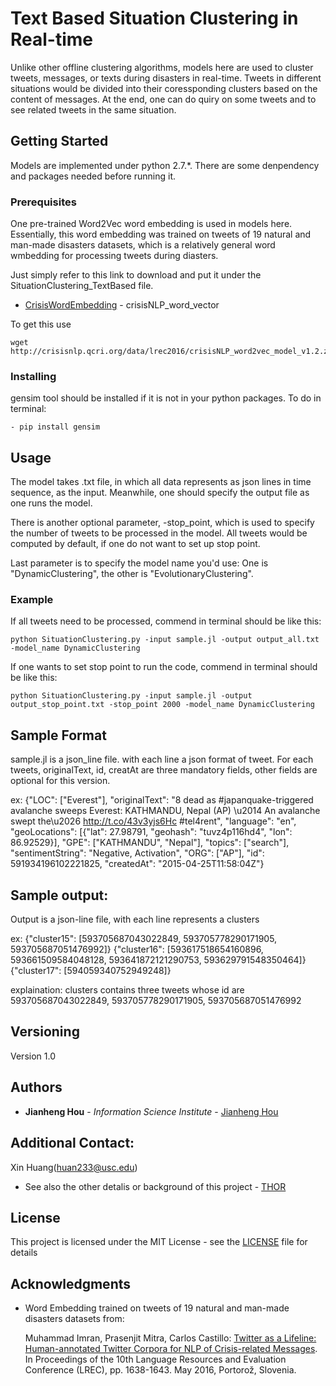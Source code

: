 # Text Based Situation Clustering in Real-time
Unlike other offline clustering algorithms, models here are used to cluster tweets, messages, or texts during disasters in real-time. Tweets in different situations would be divided into their coressponding clusters based on the content of messages. At the end, one can do quiry on some tweets and to see related tweets in the same situation.

## Getting Started

Models are implemented under python 2.7.*. There are some denpendency and packages needed before running it.

### Prerequisites

One pre-trained Word2Vec word embedding is used in models here. Essentially, this word embedding was trained on tweets of 19 natural and man-made disasters datasets, which is a relatively general word wmbedding for processing tweets during diasters.

Just simply refer to this link to download and put it under the SituationClustering_TextBased file.

*   [CrisisWordEmbedding](http://crisisnlp.qcri.org/data/lrec2016/crisisNLP_word2vec_model_v1.2.zip) - crisisNLP_word_vector

To get this use

```
wget http://crisisnlp.qcri.org/data/lrec2016/crisisNLP_word2vec_model_v1.2.zip
```
### Installing

gensim tool should be installed if it is not in your python packages. To do in terminal:

```
- pip install gensim
```

## Usage
The model takes .txt file, in which all data represents as json lines in time sequence, as the input. Meanwhile, one should specify the output file as one runs the model.

There is another optional parameter, -stop_point, which is used to specify the number of tweets to be processed in the model. All tweets would be computed by default, if one do not want to set up stop point.

Last parameter is to specify the model name you'd use: One is "DynamicClustering", the other is "EvolutionaryClustering".

### Example
If all tweets need to be processed, commend in terminal should be like this:

	python SituationClustering.py -input sample.jl -output output_all.txt -model_name DynamicClustering

If one wants to set stop point to run the code, commend in terminal should be like this:

	python SituationClustering.py -input sample.jl -output output_stop_point.txt -stop_point 2000 -model_name DynamicClustering

## Sample Format

sample.jl is a json_line file. with each line a json format of tweet.
For each tweets, originalText, id, creatAt are three mandatory fields, other fields are optional for this version.

ex:
{"LOC": ["Everest"], "originalText": "8 dead as #japanquake-triggered avalanche sweeps Everest: KATHMANDU, Nepal (AP) \u2014 An avalanche swept the\u2026 http://t.co/43v3yjs6Hc #tel4rent", "language": "en", "geoLocations": [{"lat": 27.98791, "geohash": "tuvz4p116hd4", "lon": 86.92529}], "GPE": ["KATHMANDU", "Nepal"], "topics": ["search"], "sentimentString": "Negative, Activation", "ORG": ["AP"], "id": 591934196102221825, "createdAt": "2015-04-25T11:58:04Z"}

## Sample output:

Output is a json-line file, with each line represents a clusters

ex:
{"cluster15": [593705687043022849, 593705778290171905, 593705687051476992]}
{"cluster16": [593617518654160896, 593661509584048128, 593641872121290753, 593629791548350464]}
{"cluster17": [594059340752949248]}

explaination:
clusters contains three tweets whose id are 593705687043022849, 593705778290171905, 593705687051476992

## Versioning

Version 1.0

## Authors

* **Jianheng Hou** - *Information Science Institute* - [Jianheng Hou](https://www.linkedin.com/in/jianheng-hou-70130a154/)

## Additional Contact:

Xin Huang(huan233@usc.edu)

* See also the other detalis or background of this project - [THOR](http://usc-isi-i2.github.io/thor/)

## License

This project is licensed under the MIT License - see the [LICENSE](LICENSE) file for details

## Acknowledgments

* Word Embedding trained on tweets of 19 natural and man-made disasters datasets from:

    Muhammad Imran, Prasenjit Mitra, Carlos Castillo: [Twitter as a Lifeline: Human-annotated Twitter Corpora for NLP of Crisis-related Messages](https://mimran.me/papers/imran_prasenjit_carlos_lrec2016.pdf). In Proceedings of the 10th Language Resources and Evaluation Conference (LREC), pp. 1638-1643. May 2016, Portorož, Slovenia.
